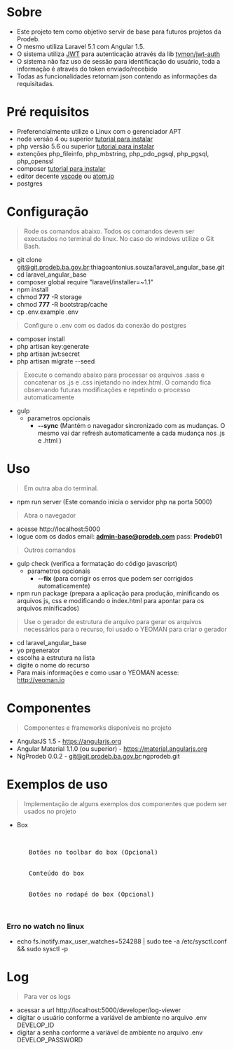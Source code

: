 # Sobre

- Este projeto tem como objetivo servir de base para futuros projetos da Prodeb.
- O mesmo utiliza Laravel 5.1 com Angular 1.5.
- O sistema utiliza [JWT](http://jwt.io) para autenticação através da lib [tymon/jwt-auth](https://github.com/tymondesigns/jwt-auth)
- O sistema não faz uso de sessão para identificação do usuário, toda a informação é através do token enviado/recebido
- Todas as funcionalidades retornam json contendo as informações da requisitadas.

# Pré requisitos

- Preferencialmente utilize o Linux com o gerenciador APT
- node versão 4 ou superior [tutorial para instalar](https://nodejs.org/en/download/package-manager/)
- php versão 5.6 ou superior [tutorial para instalar](http://tecadmin.net/install-php5-on-ubuntu/)
- extenções php_fileinfo, php_mbstring, php_pdo_pgsql, php_pgsql, php_openssl
- composer [tutorial para instalar](https://getcomposer.org/doc/00-intro.md#globally)
- editor decente [vscode](https://code.visualstudio.com/) ou [atom.io](https://atom.io/)
- postgres

# Configuração

> Rode os comandos abaixo.
> Todos os comandos devem ser executados no terminal do linux. No caso do windows utilize o Git Bash.

- git clone git@git.prodeb.ba.gov.br:thiagoantonius.souza/laravel_angular_base.git
- cd laravel_angular_base
- composer global require "laravel/installer=~1.1"
- npm install
- chmod **777** -R storage
- chmod **777** -R bootstrap/cache
- cp .env.example .env

> Configure o .env com os dados da conexão do postgres

- composer install
- php artisan key:generate
- php artisan jwt:secret
- php artisan migrate --seed

> Execute o comando abaixo para processar os arquivos .sass e concatenar os .js e .css injetando no index.html.
> O comando fica observando futuras modificações e repetindo o processo automaticamente 

- gulp
  - parametros opcionais 
    - **--sync** (Mantém o navegador sincronizado com as mudanças. O mesmo vai dar refresh automaticamente a cada mudança nos .js e .html )

# Uso

> Em outra aba do terminal.

- npm run server (Este comando inicia o servidor php na porta 5000)

> Abra o navegador

- acesse http://localhost:5000
- logue com os dados email: **admin-base@prodeb.com** pass: **Prodeb01**

> Outros comandos

- gulp check (verifica a formatação do código javascript) 
  - parametros opcionais 
    - **--fix** (para corrigir os erros que podem ser corrigidos automaticamente)
- npm run package (prepara a aplicação para produção, minificando os arquivos js, css e modificando o index.html para apontar para os arquivos minificados)

> Use o gerador de estrutura de arquivo para gerar os arquivos necessários para o recurso,
> foi usado o YEOMAN para criar o gerador

- cd laravel_angular_base
- yo prgenerator
- escolha a estrutura na lista
- digite o nome do recurso
- Para mais informações e como usar o YEOMAN acesse: http://yeoman.io

# Componentes

> Componentes e frameworks disponíveis no projeto

- AngularJS 1.5 - https://angularjs.org
- Angular Material 1.1.0 (ou superior) - https://material.angularjs.org
- NgProdeb 0.0.2 - git@git.prodeb.ba.gov.br:ngprodeb.git

# Exemplos de uso

> Implementação de alguns exemplos dos componentes que podem ser usados no projeto

- Box
<pre>
  <box box-title="Titúlo do box">
    <box-toolbar-buttons>
      Botões no toolbar do box (Opcional)
    </box-toolbar-buttons>

      Conteúdo do box

    <box-footer-buttons>
      Botões no rodapé do box (Opcional)
    </box-footer-buttons>
  </box>
</pre>

### Erro no watch no linux

- echo fs.inotify.max_user_watches=524288 | sudo tee -a /etc/sysctl.conf && sudo sysctl -p

# Log

> Para ver os logs

- acessar a url http://localhost:5000/developer/log-viewer
- digitar o usuário conforme a variável de ambiente no arquivo .env DEVELOP_ID
- digitar a senha conforme a variável de ambiente no arquivo .env DEVELOP_PASSWORD


